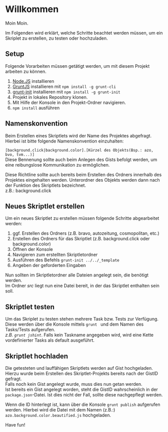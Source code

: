 # Willkommen

Moin Moin.  

Im Folgenden wird erklärt, welche Schritte beachtet werden müssen, um ein Skriplet zu erstellen, zu testen oder hochzuladen.


## Setup
Folgende Vorarbeiten müssen getätigt werden, um mit diesem Projekt arbeiten zu können.

1. [Node.JS](http://nodejs.org/) installieren
2. [GruntJS](http://gruntjs.com/) installieren mit `npm install -g grunt-cli`
3. [grunt-init](http://gruntjs.com/project-scaffolding) installieren mit `npm install -g grunt-init`
4. Projekt in lokales Repository klonen.
5. Mit Hilfe der Konsole in den Projekt-Ordner navigieren.
6. `npm install` ausführen


## Namenskonvention

Beim Erstellen eines Skriptlets wird der Name des Projektes abgefragt. Hierbei ist bitte folgende Namenskonvention einzuhalten:  

`[background.click|background.color].[Kürzel des Objekts(Bsp.: azo, bvo, tvm...)]`  
Diese Bennenung sollte auch beim Anlegen des Gists befolgt werden, um eine reibungslose Kommunikation zu ermöglichen.  


Diese Richtline sollte auch bereits beim Erstellen des Ordners innerhalb des Projektes eingehalten werden. Unterordner des Objekts werden dann nach der Funktion des Skriptlets bezeichnet.  
z.B.: background.click  

## Neues Skriptlet erstellen

Um ein neues Skriptlet zu erstellen müssen folgende Schritte abgearbeitet werden:  
1. ggf. Erstellen des Ordners (z.B. bravo, autozeitung, cosmopolitan, etc.)  
2. Erstellen des Ordners für das Skriptlet (z.B. background.click oder background.color)  
3. Öffnen der Konsole  
4. Navigieren zum erstellten Skriptletordner  
5. Ausführen des Befehls `grunt-init ../../_template`  
6. Angeben der geforderten Eingaben  

Nun sollten im Skriptletordner alle Dateien angelegt sein, die benötigt werden.   
Im Ordner *src* liegt nun eine Datei bereit, in der das Skriptlet enthalten sein soll.  

## Skriptlet testen

Um das Skriplet zu testen stehen mehrere Task bzw. Tests zur Verfügung. Diese werden über die Konsole mittels `grunt ` und dem Namen des Tasks/Tests aufgerufen.  
*z.B. `grunt jshint`*. Falls kein Taskname angegeben wird, wird eine Kette vordefinierter Tasks als default ausgeführt.  

## Skriptlet hochladen

Die getesteten und lauffähigen Skriptlets werden auf Gist hochgeladen. Hierzu wurde beim Erstellen des Skriptlet-Projekts bereits nach der GistID gefragt.  
Falls noch kein Gist angelegt wurde, muss dies nun getan werden.  
Ist bereits ein Gist angelegt worden, steht die GistID wahrscheinlich in der `package.json`-Datei. Ist dies nicht der Fall, sollte diese nachgepflegt werden.  

Wenn die ID hinterlegt ist, kann über die Konsole `grunt publish` aufgerufen werden. Hierbei wird die Datei mit dem Namen (z.B.:) `azo.background.color.beautified.js` hochgeladen.  


Have fun!
